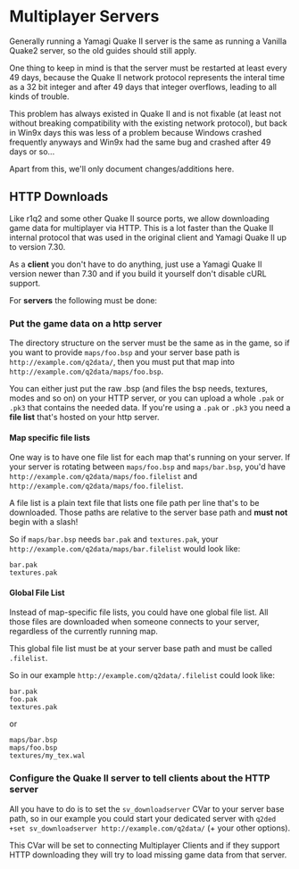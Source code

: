 # Multiplayer Servers

Generally running a Yamagi Quake II server is the same as running a
Vanilla Quake2 server, so the old guides should still apply.

One thing to keep in mind is that the server must be restarted at least
every 49 days, because the Quake II network protocol represents the
interal time as a 32 bit integer and after 49 days that integer
overflows, leading to all kinds of trouble.

This problem has always existed in Quake II and is not fixable (at least
not without breaking compatibility with the existing network protocol),
but back in Win9x days this was less of a problem because Windows
crashed frequently anyways and  Win9x had the same bug and crashed after
49 days or so...

Apart from this, we'll only document changes/additions here.


## HTTP Downloads

Like r1q2 and some other Quake II source ports, we allow downloading
game data for multiplayer via HTTP. This is a lot faster than the Quake
II internal protocol that was used in the original client and Yamagi
Quake II up to version 7.30.

As a **client** you don't have to do anything, just use a Yamagi Quake
II version newer than 7.30 and if you build it yourself don't disable
cURL support.

For **servers** the following must be done:


### Put the game data on a http server

The directory structure on the server must be the same as in the game,
so if you want to provide `maps/foo.bsp` and your server base path is
`http://example.com/q2data/`, then you must put that map into
`http://example.com/q2data/maps/foo.bsp`.

You can either just put the raw .bsp (and files the bsp needs, textures,
modes and so on) on your HTTP server, or you can upload a whole `.pak`
or `.pk3` that contains the needed data. If you're using a `.pak` or
`.pk3` you need a **file list** that's hosted on your http server.


#### Map specific file lists

One way is to have one file list for each map that's running on your
server.  If your server is rotating between `maps/foo.bsp` and
`maps/bar.bsp`, you'd have `http://example.com/q2data/maps/foo.filelist`
and `http://example.com/q2data/maps/foo.filelist`.

A file list is a plain text file that lists one file path per line
that's to be downloaded. Those paths are relative to the server base
path and **must not** begin with a slash!

So if `maps/bar.bsp` needs `bar.pak` and `textures.pak`, your
`http://example.com/q2data/maps/bar.filelist` would look like:

```
bar.pak
textures.pak
```


#### Global File List

Instead of map-specific file lists, you could have one global file list.
All those files are downloaded when someone connects to your server,
regardless of the currently running map.

This global file list must be at your server base path and must be
called `.filelist`.

So in our example `http://example.com/q2data/.filelist` could look like:

```
bar.pak
foo.pak
textures.pak
```
or

```
maps/bar.bsp
maps/foo.bsp
textures/my_tex.wal
```


### Configure the Quake II server to tell clients about the HTTP server

All you have to do is to set the `sv_downloadserver` CVar to your server
base path, so in our example you could start your dedicated server with
`q2ded +set sv_downloadserver http://example.com/q2data/` (+ your other
options).

This CVar will be set to connecting Multiplayer Clients and if they
support HTTP downloading they will try to load missing game data from
that server.
